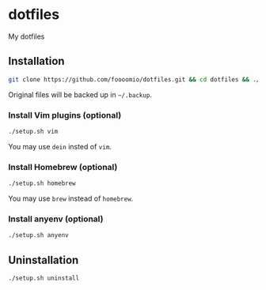 # dotfiles
My dotfiles

## Installation
```bash
git clone https://github.com/foooomio/dotfiles.git && cd dotfiles && ./setup.sh
```
Original files will be backed up in `~/.backup`.

### Install Vim plugins (optional)
```bash
./setup.sh vim
```
You may use `dein` insted of `vim`.

### Install Homebrew (optional)
```bash
./setup.sh homebrew
```
You may use `brew` instead of `homebrew`.

### Install anyenv (optional)
```bash
./setup.sh anyenv
```

## Uninstallation
```bash
./setup.sh uninstall
```
